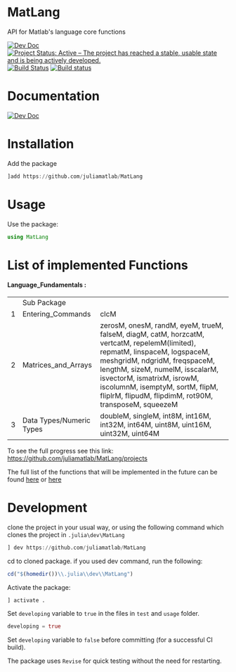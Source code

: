 # MatLang
API for Matlab's language core functions

[![Dev Doc](https://img.shields.io/badge/docs-dev-blue.svg)](https://juliamatlab.github.io/MatLang/dev)
[![Project Status: Active – The project has reached a stable, usable state and is being actively developed.](https://www.repostatus.org/badges/latest/active.svg)](https://www.repostatus.org/#active)
[![Build Status](https://travis-ci.com/juliamatlab/MatLang.svg?branch=master)](https://travis-ci.com/juliamatlab/MatLang)
[![Build status](https://ci.appveyor.com/api/projects/status/vempmfhwcyma2omm?svg=true)](https://ci.appveyor.com/project/aminya/matlang)

# Documentation
[![Dev Doc](https://img.shields.io/badge/docs-dev-blue.svg)](https://juliamatlab.github.io/MatLang/dev)

# Installation
Add the package
```julia
]add https://github.com/juliamatlab/MatLang
```
# Usage
Use the package:
```julia
using MatLang
```

# List of implemented Functions
#### Language_Fundamentals :
<table>
    <tr>
        <td></td>
        <td>Sub Package</td>
        <td></td>
    </tr>
    <tr>
        <td>1</td>
        <td>Entering_Commands</td>
        <td>clcM</td>
    </tr>
    <tr>
        <td>2</td>
        <td>Matrices_and_Arrays</td>
        <td>zerosM, onesM, randM, eyeM, trueM, falseM, diagM, catM, horzcatM, vertcatM, repelemM(limited), repmatM, linspaceM, logspaceM, meshgridM, ndgridM, freqspaceM, lengthM, sizeM, numelM, isscalarM, isvectorM, ismatrixM, isrowM, iscolumnM, isemptyM, sortM, flipM, fliplrM, flipudM, flipdimM, rot90M, transposeM, squeezeM</td>
    </tr>
    <tr>
        <td>3</td>
        <td>Data Types/Numeric Types</td>
        <td>doubleM, singleM, int8M, int16M, int32M, int64M, uint8M, uint16M, uint32M, uint64M</td>
    </tr>
</table>

To see the full progress see this link: https://github.com/juliamatlab/MatLang/projects

The full list of the functions that will be implemented in the future can be found [here](https://github.com/juliamatlab/MatLang/projects) or [here](https://www.mathworks.com/help/matlab/referencelist.html;jsessionid=e221a09e47ed26d2b333ea600f68?type=function)

# Development
clone the project in your usual way, or using the following command which clones the project in `.julia\dev\MatLang`
```julia
] dev https://github.com/juliamatlab/MatLang
```
cd to cloned package. if you used dev command, run the following:
```julia
cd("$(homedir())\\.julia\\dev\\MatLang")
```
Activate the package:
```julia
] activate .
```
Set `developing` variable to `true` in the files in `test` and `usage` folder.
```julia
developing = true
```
Set `developing` variable to `false` before committing (for a successful CI build).

The package uses `Revise` for quick testing without the need for restarting.
